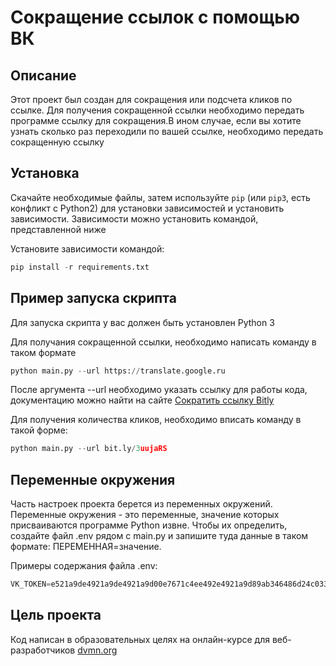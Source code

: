 # Сокращение ссылок с помощью ВК
## Описание
Этот проект был создан для сокращения или подсчета кликов по ссылке. Для получения сокращенной ссылки необходимо передать программе ссылку для сокращения.В ином случае, если вы хотите узнать сколько раз переходили по вашей ссылке, необходимо передать сокращенную ссылку
## Установка
Скачайте необходимые файлы, затем используйте `pip` (или `pip3`, есть конфликт с Python2) для установки зависимостей и установить зависимости. Зависимости можно установить командой, представленной ниже 

Установите зависимости командой: 
```python
pip install -r requirements.txt
```
## Пример запуска скрипта 
Для запуска скрипта у вас должен быть установлен Python 3

Для получания сокращенной ссылки, необходимо написать команду в таком формате
```python
python main.py --url https://translate.google.ru
```
После аргумента --url необходимо указать ссылку для работы кода, документацию можно найти на сайте [Сократить ссылку Bitly](https://gist.github.com/dvmn-tasks/5dd3bd3dd0e54a9c0a66613fe5f3318d)

Для получения количества кликов, необходимо вписать команду в такой форме:
```python
python main.py --url bit.ly/3uujaRS
```
## Переменные окружения
Часть настроек проекта берется из переменных окружений. Переменные окружения - это переменные, значение которых присваиваются программе Python извне. Чтобы их определить, создайте файл .env рядом с main.py и запишите туда данные в таком формате: ПЕРЕМЕННАЯ=значение.

Примеры содержания файла .env:
```python 
VK_TOKEN=e521a9de4921a9de4921a9d00e7671c4ee492e4921a9d89ab346486d24c03301a49
```

## Цель проекта

Код написан в образовательных целях на онлайн-курсе для веб-разработчиков [dvmn.org](https://dvmn.org/modules/)